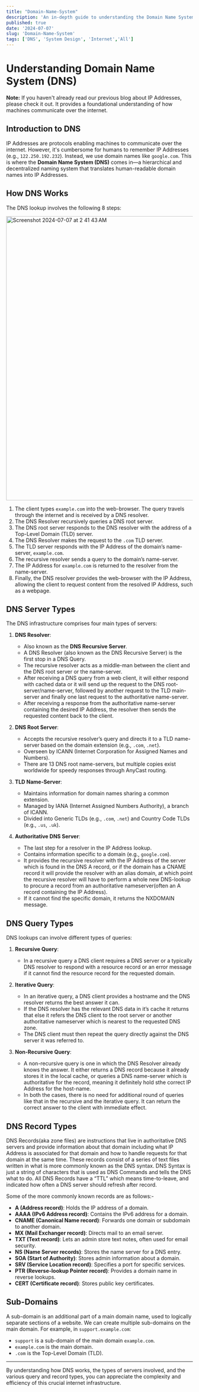 ```yaml
---
title: "Domain-Name-System"
description: 'An in-depth guide to understanding the Domain Name System (DNS), including its workings, server types, query types, and record types.'
published: true
date: '2024-07-07'
slug: 'Domain-Name-System'
tags: ['DNS', 'System Design', 'Internet','All']
---
```


# Understanding Domain Name System (DNS)

**Note:** If you haven't already read our previous blog about IP Addresses, please check it out. It provides a foundational understanding of how machines communicate over the internet.

## Introduction to DNS

IP Addresses are protocols enabling machines to communicate over the internet. However, it's cumbersome for humans to remember IP Addresses (e.g., `122.250.192.232`). Instead, we use domain names like `google.com`. This is where the **Domain Name System (DNS)** comes in—a hierarchical and decentralized naming system that translates human-readable domain names into IP Addresses.

## How DNS Works

The DNS lookup involves the following 8 steps:

<img width="766" alt="Screenshot 2024-07-07 at 2 41 43 AM" src="https://github.com/ritankarsaha/Perosnal-Blogging/assets/136831315/4c867aa8-e8e8-45eb-ada9-2982ea378683">


1. The client types `example.com` into the web-browser. The query travels through the internet and is received by a DNS resolver.
2. The DNS Resolver recursively queries a DNS root server.
3. The DNS root server responds to the DNS resolver with the address of a Top-Level Domain (TLD) server.
4. The DNS Resolver makes the request to the `.com` TLD server.
5. The TLD server responds with the IP Address of the domain’s name-server, `example.com`.
6. The recursive resolver sends a query to the domain’s name-server.
7. The IP Address for `example.com` is returned to the resolver from the name-server.
8. Finally, the DNS resolver provides the web-browser with the IP Address, allowing the client to request content from the resolved IP Address, such as a webpage.

## DNS Server Types

The DNS infrastructure comprises four main types of servers:

1. **DNS Resolver**: 
   - Also known as the **DNS Recursive Server**.
   - A DNS Resolver (also known as the DNS Recursive Server) is the first stop in a DNS Query.
   - The recursive resolver acts as a middle-man between the client and the DNS root server or the name-server.
   - After receiving a DNS query from a web client, it will either respond with cached data or it will send up the request to the DNS root-server/name-server, followed by another request to the TLD main-server and finally one last request to the authoritative name-server.
   - After receiving a response from the authoritative name-server containing the desired IP Address, the resolver then sends the requested content back to the client.

2. **DNS Root Server**:
   - Accepts the recursive resolver’s query and directs it to a TLD name-server based on the domain extension (e.g., `.com`, `.net`).
   - Overseen by ICANN (Internet Corporation for Assigned Names and Numbers).
   - There are 13 DNS root name-servers, but multiple copies exist worldwide for speedy responses through AnyCast routing.

3. **TLD Name-Server**:
   - Maintains information for domain names sharing a common extension.
   - Managed by IANA (Internet Assigned Numbers Authority), a branch of ICANN.
   - Divided into Generic TLDs (e.g., `.com`, `.net`) and Country Code TLDs (e.g., `.us`, `.uk`).

4. **Authoritative DNS Server**:
   - The last step for a resolver in the IP Address lookup.
   - Contains information specific to a domain (e.g., `google.com`).
   - It provides the recursive resolver with the IP Address of the server which is found in the DNS A record, or if the domain has a CNAME record it will provide the resolver with an alias domain, at which point the recursive resolver will have to perform a whole new DNS-lookup to procure a record from an authoritative nameserver(often an A record containing the IP Address).
   - If it cannot find the specific domain, it returns the NXDOMAIN message.


## DNS Query Types

DNS lookups can involve different types of queries:

1. **Recursive Query**:
   - In a recursive query a DNS client requires a DNS server or a typically DNS resolver to respond with a resource record or an error message if it cannot find the resource record for the requested domain.

2. **Iterative Query**:
   - In an iterative query, a DNS client provides a hostname and the DNS resolver returns the best answer it can.
   - If the DNS resolver has the relevant DNS data in it’s cache it returns that else it refers the DNS client to the root server or another authoritative nameserver which is nearest to the requested DNS zone.
   - The DNS client must then repeat the query directly against the DNS server it was referred to.

3. **Non-Recursive Query**:
   - A non-recursive query is one in which the DNS Resolver already knows the answer. It either returns a DNS record because it already stores it in the local cache, or queries a DNS name-server which is authoritative for the record, meaning it definitely hold sthe correct IP Address for the host-name.
   - In both the cases, there is no need for additional round of queries like that in the recursive and the iterative query. It can return the correct answer to the client with immediate effect.



## DNS Record Types

DNS Records(aka zone files) are instructions that live in authoritative DNS servers and provide information about that domain including what IP Address is associated for that domain and how to handle requests for that domain at the same time. These records consist of a series of text files written in what is more commonly known as the DNS syntax. DNS Syntax is just a string of characters that is used as DNS Commands and tells the DNS what to do. All DNS Records have a “TTL” which means time-to-leave, and indicated how often a DNS server should refresh after record.

Some of the more commonly known records are as follows:-

- **A (Address record)**: Holds the IP address of a domain.
- **AAAA (IPv6 Address record)**: Contains the IPv6 address for a domain.
- **CNAME (Canonical Name record)**: Forwards one domain or subdomain to another domain.
- **MX (Mail Exchanger record)**: Directs mail to an email server.
- **TXT (Text record)**: Lets an admin store text notes, often used for email security.
- **NS (Name Server records)**: Stores the name server for a DNS entry.
- **SOA (Start of Authority)**: Stores admin information about a domain.
- **SRV (Service Location record)**: Specifies a port for specific services.
- **PTR (Reverse-lookup Pointer record)**: Provides a domain name in reverse lookups.
- **CERT (Certificate record)**: Stores public key certificates.

## Sub-Domains

A sub-domain is an additional part of a main domain name, used to logically separate sections of a website. We can create multiple sub-domains on the main domain.
For example, in `support.example.com`:
- `support` is a sub-domain of the main domain `example.com`.
- `example.com` is the main domain.
- `.com` is the Top-Level Domain (TLD).

---

By understanding how DNS works, the types of servers involved, and the various query and record types, you can appreciate the complexity and efficiency of this crucial internet infrastructure.
